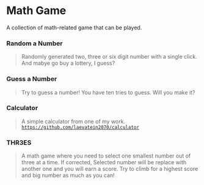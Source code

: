 # Math Game

A collection of math-related game that can be played.

### Random a Number

> Randomly generated two, three or six digit number with a single click. And mabye go buy a lottery, I guess?

### Guess a Number

> Try to guess a number! You have ten tries to guess. Will you make it?

### Calculator

> A simple calculator from one of my work. [`https://github.com/laevatein2070/calculator`](https://github.com/laevatein2070/calculator)

### THR3ES

> A math game where you need to select one smallest number out of three at a time. If corrected, Selected number will be replace with another one and you will earn a score. Try to climb for a highest score and big number as much as you can!
